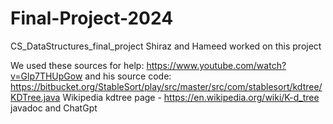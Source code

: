 # Final-Project-2024
CS_DataStructures_final_project
Shiraz and Hameed worked on this project

We used these sources for help:
https://www.youtube.com/watch?v=Glp7THUpGow and his source code: https://bitbucket.org/StableSort/play/src/master/src/com/stablesort/kdtree/KDTree.java
Wikipedia kdtree page - https://en.wikipedia.org/wiki/K-d_tree
javadoc
and ChatGpt
